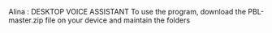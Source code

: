 Alina : DESKTOP VOICE ASSISTANT
To use the program, download the PBL-master.zip file on your device and maintain the folders
